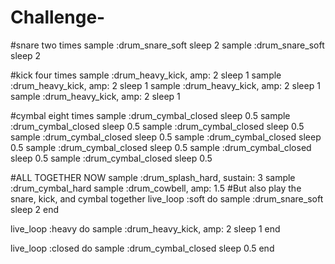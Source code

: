 # Challenge-

#snare two times
sample :drum_snare_soft
sleep 2
sample :drum_snare_soft
sleep 2

#kick four times
sample :drum_heavy_kick, amp: 2
sleep 1
sample :drum_heavy_kick, amp: 2
sleep 1
sample :drum_heavy_kick, amp: 2
sleep 1
sample :drum_heavy_kick, amp: 2
sleep 1

#cymbal eight times
sample :drum_cymbal_closed
sleep 0.5
sample :drum_cymbal_closed
sleep 0.5
sample :drum_cymbal_closed
sleep 0.5
sample :drum_cymbal_closed
sleep 0.5
sample :drum_cymbal_closed
sleep 0.5
sample :drum_cymbal_closed
sleep 0.5
sample :drum_cymbal_closed
sleep 0.5
sample :drum_cymbal_closed
sleep 0.5

#ALL TOGETHER NOW
sample :drum_splash_hard, sustain: 3
sample :drum_cymbal_hard
sample :drum_cowbell, amp: 1.5
#But also play the snare, kick, and cymbal together
live_loop :soft do
  sample :drum_snare_soft
  sleep 2
end

live_loop :heavy do
  sample :drum_heavy_kick, amp: 2
  sleep 1
end

live_loop :closed do
  sample :drum_cymbal_closed
  sleep 0.5
end
